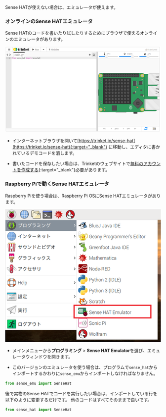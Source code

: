 Sense HATが使えない場合は、エミュレータが使えます。

### オンラインのSense HATエミュレータ

Sense HATのコードを書いたり試したりするためにブラウザで使えるオンラインのエミュレータがあります。

![TrinketのSense HATエミュレータ](images/sense-hat-trinket.png)

+ インターネットブラウザを開いて[https://trinket.io/sense-hat](https://trinket.io/sense-hat){:target="_blank"} に移動し、エディタに書かれているデモコードを消します。

+ 書いたコードを保存したい場合は、Trinketのウェブサイトで[無料のアカウントを作成する](https://trinket.io/signup){:target="_blank"}必要があります。

### Raspberry Piで動くSense HATエミュレータ

Raspberry Piを使う場合は、Raspberry Pi OSにSense HATエミュレータがあります。

![Raspberry Pi OSのSense HATエミュレータ](images/pi-emulator.png)

+ メインメニューから**プログラミング** > **Sense HAT Emulator**を選び、エミュレータウィンドウを開きます。

+ このバージョンのエミュレータを使う場合は、プログラムで`sense_hat`からインポートするかわりに`sense_emu`からインポートしなければなりません。

```python
from sense_emu import SenseHat
```

後で実物のSense HATでコードを実行したい場合は、インポートしている行を以下のように変更するだけです。 他のコードはすべてそのままで良いです。

```python
from sense_hat import SenseHat
```

